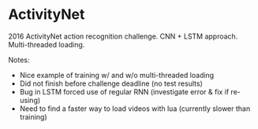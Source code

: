 # ActivityNet
2016 ActivityNet action recognition challenge. CNN + LSTM approach. Multi-threaded loading.

Notes:
- Nice example of training w/ and w/o multi-threaded loading
- Did not finish before challenge deadline (no test results)
- Bug in LSTM forced use of regular RNN (investigate error & fix if re-using)
- Need to find a faster way to load videos with lua (currently slower than training)
